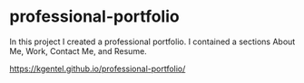 # professional-portfolio

In this project I created a professional portfolio. I contained a sections About Me, Work, Contact Me, and Resume. 

 https://kgentel.github.io/professional-portfolio/